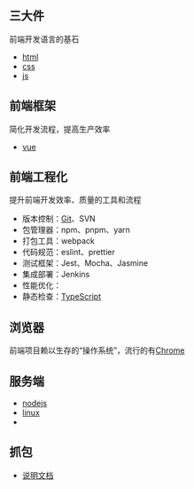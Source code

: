## 三大件

前端开发语言的基石

- [html](docs/html/README.md)
- [css](docs/css/README.md)
- [js](docs/js/README.md)

## 前端框架

简化开发流程，提高生产效率

- [vue](docs/vue/README.md)

## 前端工程化

提升前端开发效率、质量的工具和流程

- 版本控制：[Git](docs/git/README.md)、SVN
- 包管理器：npm、pnpm、yarn
- 打包工具：webpack
- 代码规范：eslint、prettier
- 测试框架：Jest、Mocha、Jasmine
- 集成部署：Jenkins
- 性能优化：
- 静态检查：[TypeScript](docs/ts/README.md)

## 浏览器

前端项目赖以生存的“操作系统”，流行的有[Chrome](docs/chrome/README.md)

## 服务端

- [nodejs](docs/nodejs/README.md)
- [linux](docs/linux/README.md)
-

## 抓包

- [说明文档](docs/抓包/README.md)
